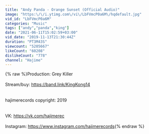 ```yaml
---
title: "Andy Panda - Orange Sunset (Official Audio)"
image: "https:\/\/i.ytimg.com\/vi\/LbFVmcP0a6M\/hqdefault.jpg"
vid_id: "LbFVmcP0a6M"
categories: "Music"
tags: ["andy","panda","king"]
date: "2021-06-11T15:02:59+03:00"
vid_date: "2019-11-13T21:30:44Z"
duration: "PT3M43S"
viewcount: "5205667"
likeCount: "60208"
dislikeCount: "778"
channel: "Hajime"
---
```

{% raw %}Production: Grey Killer<br /><br />Stream/buy: <a rel="nofollow" target="blank" href="https://band.link/KingKong14">https://band.link/KingKong14</a><br /><br /><br />hajimerecords copyright: 2019<br /><br /><br />VK: <a rel="nofollow" target="blank" href="https://vk.com/hajimerec">https://vk.com/hajimerec</a><br /><br />Instagram: <a rel="nofollow" target="blank" href="https://www.instagram.com/hajimerecords">https://www.instagram.com/hajimerecords</a>{% endraw %}
